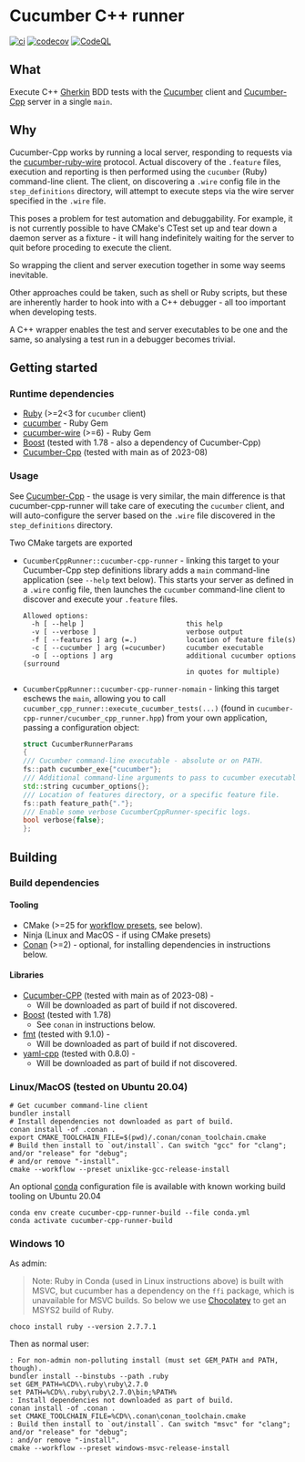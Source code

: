 # Cucumber C++ runner

[![ci](https://github.com/feltech/cucumber-cpp-runner/actions/workflows/ci.yml/badge.svg)](https://github.com/feltech/cucumber-cpp-runner/actions/workflows/ci.yml)
[![codecov](https://codecov.io/gh/feltech/cucumber-cpp-runner/branch/main/graph/badge.svg)](https://codecov.io/gh/feltech/cucumber-cpp-runner)
[![CodeQL](https://github.com/feltech/cucumber-cpp-runner/actions/workflows/codeql-analysis.yml/badge.svg)](https://github.com/feltech/cucumber-cpp-runner/actions/workflows/codeql-analysis.yml)

## What

Execute C++ [Gherkin](https://cucumber.io/docs/gherkin/) BDD tests with the
[Cucumber](https://github.com/cucumber/cucumber-ruby) client and
[Cucumber-Cpp](https://github.com/cucumber/cucumber-cpp) server in a single `main`.

## Why

Cucumber-Cpp works by running a local server, responding to requests via the
[cucumber-ruby-wire](https://github.com/cucumber/cucumber-ruby-wire) protocol. Actual discovery of
the `.feature` files, execution and reporting is then performed using the `cucumber` (Ruby)
command-line client. The client, on discovering a `.wire` config file in the `step_definitions`
directory, will attempt to execute steps via the wire server specified in the `.wire` file.

This poses a problem for test automation and debuggability. For example, it is not currently
possible to have CMake's CTest set up and tear down a daemon server as a fixture - it will hang
indefinitely waiting for the server to quit before proceding to execute the client.

So wrapping the client and server execution together in some way seems inevitable.

Other approaches could be taken, such as shell or Ruby scripts, but these are inherently harder to
hook into with a C++ debugger - all too important when developing tests.

A C++ wrapper enables the test and server executables to be one and the same, so analysing a test
run in a debugger becomes trivial.

## Getting started

### Runtime dependencies

* [Ruby](https://www.ruby-lang.org/en/documentation/installation) (>=2<3 for `cucumber` client)
* [cucumber](https://github.com/cucumber/cucumber-ruby) - Ruby Gem
* [cucumber-wire](https://github.com/cucumber/cucumber-ruby-wire) (>=6) - Ruby Gem
* [Boost](https://www.boost.org/) (tested with 1.78 - also a dependency of Cucumber-Cpp)
* [Cucumber-Cpp](https://github.com/cucumber/cucumber-cpp) (tested with main as of 2023-08)

### Usage

See [Cucumber-Cpp](https://github.com/cucumber/cucumber-cpp) - the usage is very similar, the main
difference is that cucumber-cpp-runner will take care of executing the `cucumber` client, and will
auto-configure the server based on the `.wire` file discovered in the `step_definitions` directory.
 
Two CMake targets are exported

* `CucumberCppRunner::cucumber-cpp-runner` - linking this target to your Cucumber-Cpp step
  definitions library adds a `main` command-line application (see `--help` text below). This starts
  your server as defined in a `.wire` config file, then launches the `cucumber` command-line client
  to discover and execute your `.feature` files.
    ```shell
    Allowed options:
      -h [ --help ]                         this help
      -v [ --verbose ]                      verbose output
      -f [ --features ] arg (=.)            location of feature file(s)
      -c [ --cucumber ] arg (=cucumber)     cucumber executable
      -o [ --options ] arg                  additional cucumber options (surround 
                                            in quotes for multiple)
    ```
* `CucumberCppRunner::cucumber-cpp-runner-nomain` - linking this target eschews the `main`, allowing
  you to call `cucumber_cpp_runner::execute_cucumber_tests(...)` (found in
  `cucumber-cpp-runner/cucumber_cpp_runner.hpp`) from your own application, passing a configuration
  object:
    ```c++
    struct CucumberRunnerParams
    {
    /// Cucumber command-line executable - absolute or on PATH.
    fs::path cucumber_exe{"cucumber"};
    /// Additional command-line arguments to pass to cucumber executable.
    std::string cucumber_options{};
    /// Location of features directory, or a specific feature file.
    fs::path feature_path{"."};
    /// Enable some verbose CucumberCppRunner-specific logs.
    bool verbose{false};
    };
    ```

## Building

### Build dependencies

#### Tooling

* CMake (>=25 for [workflow presets](https://cmake.org/cmake/help/v3.25/manual/cmake-presets.7.html#workflow-preset),
  see below).
* Ninja (Linux and MacOS - if using CMake presets)
* [Conan](https://conan.io/) (>=2) - optional, for installing dependencies in instructions below.

#### Libraries

* [Cucumber-CPP](https://github.com/cucumber/cucumber-cpp) (tested with main as of 2023-08) -
    - Will be downloaded as part of build if not discovered.
* [Boost](https://www.boost.org/) (tested with 1.78)
    - See `conan` in instructions below.
* [fmt](https://github.com/fmtlib/fmt) (tested with 9.1.0) -
    - Will be downloaded as part of build if not discovered.
* [yaml-cpp](https://github.com/jbeder/yaml-cpp) (tested with 0.8.0) -
    - Will be downloaded as part of build if not discovered.

### Linux/MacOS (tested on Ubuntu 20.04)

```shell
# Get cucumber command-line client
bundler install
# Install dependencies not downloaded as part of build.
conan install -of .conan .
export CMAKE_TOOLCHAIN_FILE=$(pwd)/.conan/conan_toolchain.cmake
# Build then install to `out/install`. Can switch "gcc" for "clang"; and/or "release" for "debug";
# and/or remove "-install".
cmake --workflow --preset unixlike-gcc-release-install
```

An optional [conda](https://conda.io/projects/conda/en/latest/glossary.html#miniconda-glossary)
configuration file is available with known working build tooling on Ubuntu 20.04

```shell
conda env create cucumber-cpp-runner-build --file conda.yml
conda activate cucumber-cpp-runner-build
```

### Windows 10

As admin:

> Note: Ruby in Conda (used in Linux instructions above) is built with MSVC, but cucumber has a
> dependency on the `ffi` package, which is unavailable for MSVC builds. So below we use
[Chocolatey](https://docs.chocolatey.org) to get an MSYS2 build of Ruby.

```DOS
choco install ruby --version 2.7.7.1
```

Then as normal user:

```DOS
: For non-admin non-polluting install (must set GEM_PATH and PATH, though).
bundler install --binstubs --path .ruby
set GEM_PATH=%CD%\.ruby\ruby\2.7.0
set PATH=%CD%\.ruby\ruby\2.7.0\bin;%PATH%
: Install dependencies not downloaded as part of build.
conan install -of .conan .
set CMAKE_TOOLCHAIN_FILE=%CD%\.conan\conan_toolchain.cmake
: Build then install to `out/install`. Can switch "msvc" for "clang"; and/or "release" for "debug";
: and/or remove "-install".
cmake --workflow --preset windows-msvc-release-install
```
